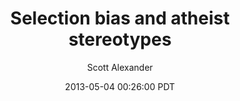 ---
layout: podcast
title: "Selection bias and atheist stereotypes"
author: Scott Alexander
description: https://slatestarcodex.com/2013/05/04/selection-bias-and-atheist-stereotypes/
date: 2013-05-04 00:26:00 PDT
length: 835130
duration: 209
guid: selection-bias-and-atheist-stereotypes
---